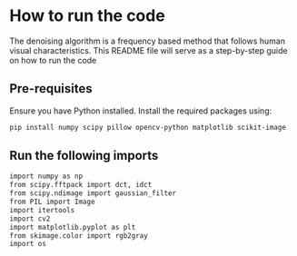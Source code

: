# How to run the code
The denoising algorithm is a frequency based method that follows human visual characteristics. This README file will serve as a step-by-step guide on how to run the code 
## Pre-requisites
Ensure you have Python installed. Install the required packages using:

```sh
pip install numpy scipy pillow opencv-python matplotlib scikit-image

```
## Run the following imports

``` sh
import numpy as np
from scipy.fftpack import dct, idct
from scipy.ndimage import gaussian_filter
from PIL import Image
import itertools
import cv2
import matplotlib.pyplot as plt
from skimage.color import rgb2gray
import os
```
